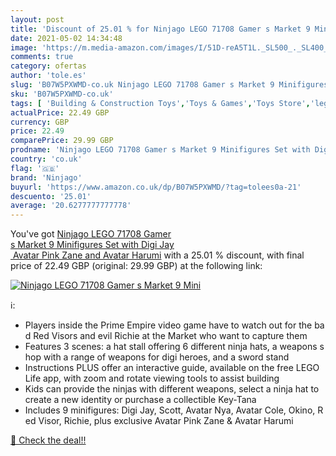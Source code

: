 ```yaml
---
layout: post
title: 'Discount of 25.01 % for Ninjago LEGO 71708 Gamer s Market 9 Mini'
date: 2021-05-02 14:34:48
image: 'https://m.media-amazon.com/images/I/51D-reA5T1L._SL500_._SL400_.jpg'
comments: true
category: ofertas
author: 'tole.es'
slug: 'B07W5PXWMD-co.uk Ninjago LEGO 71708 Gamer s Market 9 Minifigures Set...'
sku: 'B07W5PXWMD-co.uk'
tags: [ 'Building & Construction Toys','Toys & Games','Toys Store','lego','ninjago', ]
actualPrice: 22.49 GBP
currency: GBP
price: 22.49
comparePrice: 29.99 GBP
prodname: 'Ninjago LEGO 71708 Gamer s Market 9 Minifigures Set with Digi Jay  Avatar Pink Zane and Avatar Harumi'
country: 'co.uk'
flag: '🇬🇧'
brand: 'Ninjago'
buyurl: 'https://www.amazon.co.uk/dp/B07W5PXWMD/?tag=tolees0a-21'
descuento: '25.01'
average: '20.6277777777778'
---
```


You've got [Ninjago LEGO 71708 Gamer s Market 9 Minifigures Set with Digi Jay  Avatar Pink Zane and Avatar Harumi](https://www.amazon.co.uk/dp/B07W5PXWMD/?tag=tolees0a-21) with a  25.01 % discount, with final price of 22.49 GBP (original: 29.99 GBP) at the following link:

[![Ninjago LEGO 71708 Gamer s Market 9 Mini](https://m.media-amazon.com/images/I/51D-reA5T1L._SL500_._SL400_.jpg)](https://www.amazon.co.uk/dp/B07W5PXWMD/?tag=tolees0a-21)

ℹ️:

- Players inside the Prime Empire video game have to watch out for the bad Red Visors and evil Richie at the Market who want to capture them
- Features 3 scenes: a hat stall offering 6 different ninja hats, a weapons shop with a range of weapons for digi heroes, and a sword stand
- Instructions PLUS offer an interactive guide, available on the free LEGO Life app, with zoom and rotate viewing tools to assist building
- Kids can provide the ninjas with different weapons, select a ninja hat to create a new identity or purchase a collectible Key-Tana
- Includes 9 minifigures: Digi Jay, Scott, Avatar Nya, Avatar Cole, Okino, Red Visor, Richie, plus exclusive Avatar Pink Zane & Avatar Harumi

[🛒 Check the deal!!](https://www.amazon.co.uk/dp/B07W5PXWMD/?tag=tolees0a-21)
